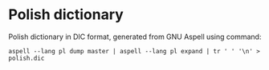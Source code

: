 Polish dictionary
=================

Polish dictionary in DIC format, generated from GNU Aspell using command:

    aspell --lang pl dump master | aspell --lang pl expand | tr ' ' '\n' > polish.dic
